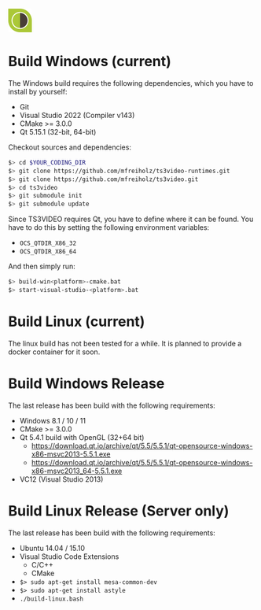![Logo](projects/videoclient/res/logo-48x48.png)

# Build Windows (current)
The Windows build requires the following dependencies, which you have to install by yourself:
- Git
- Visual Studio 2022 (Compiler v143)
- CMake >= 3.0.0
- Qt 5.15.1 (32-bit, 64-bit)

Checkout sources and dependencies:
```bash
$> cd $YOUR_CODING_DIR
$> git clone https://github.com/mfreiholz/ts3video-runtimes.git
$> git clone https://github.com/mfreiholz/ts3video.git
$> cd ts3video
$> git submodule init
$> git submodule update
```
Since TS3VIDEO requires Qt, you have to define where it can be found.
You have to do this by setting the following environment variables:
- `OCS_QTDIR_X86_32`
- `OCS_QTDIR_X86_64`

And then simply run:
```bash
$> build-win<platform>-cmake.bat
$> start-visual-studio-<platform>.bat
```

# Build Linux (current)
The linux build has not been tested for a while. It is planned to provide a docker container for it soon.

# Build Windows Release
The last release has been build with the following requirements:
- Windows 8.1 / 10 / 11
- CMake >= 3.0.0
- Qt 5.4.1 build with OpenGL (32+64 bit)
	- https://download.qt.io/archive/qt/5.5/5.5.1/qt-opensource-windows-x86-msvc2013-5.5.1.exe
	- https://download.qt.io/archive/qt/5.5/5.5.1/qt-opensource-windows-x86-msvc2013_64-5.5.1.exe
- VC12 (Visual Studio 2013)

# Build Linux Release (Server only)
The last release has been build with the following requirements:
- Ubuntu 14.04 / 15.10
- Visual Studio Code Extensions
	- C/C++
	- CMake
- `$> sudo apt-get install mesa-common-dev`
- `$> sudo apt-get install astyle`
- `./build-linux.bash`
